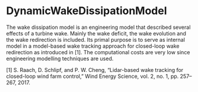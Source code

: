 # DynamicWakeDissipationModel
The wake dissipation model is an engineering model that described several effects of a turbine wake. Mainly the wake deficit, the wake evolution and the wake redirection is included. Its primal purpose is to serve as internal model in a model-based wake tracking approach for closed-loop wake redirection as introduced in [1]. The computational costs are very low since engineering modelling techniques are used.

[1] S. Raach, D. Schlipf, and P. W. Cheng, “Lidar-based wake tracking for closed-loop wind farm control,” Wind Energy Science, vol. 2, no. 1, pp. 257–267, 2017.
